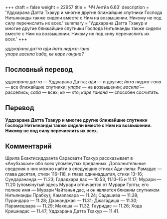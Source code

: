 +++
draft = false
weight = 22957
title = 'ЧЧ Антйа 6.63'
description = 'Уддхарана Датта Тхакур и многие другие ближайшие спутники Господа Нитьянанды также сидели вместе с Ним на возвышении. Никому не под силу перечислить их всех.'
summary = 'Уддхарана Датта Тхакур и многие другие ближайшие спутники Господа Нитьянанды также сидели вместе с Ним на возвышении. Никому не под силу перечислить их всех.'
+++

_уддха̄ран̣а датта а̄ди йата ниджа-ган̣а  
упаре васила̄ саба, ке каре ган̣ана?_

## Пословный перевод

_уддха̄ран̣а_ _датта_ — Уддхарана Датта; _а̄ди_ — и другие; _йата_ _ниджа_\-_ган̣а_ — все ближайшие спутники; _упаре_ — на возвышении; _васила̄_ — расселись; _саба_ — всех; _ке_ — кто; _каре_ _ган̣ана_ — способен сосчитать.

## Перевод

**Уддхарана Датта Тхакур и многие другие ближайшие спутники Господа Нитьянанды также сидели вместе с Ним на возвышении. Никому не под силу перечислить их всех.**

## Комментарий

Шрила Бхактисиддханта Сарасвати Тхакур рассказывает в «Анубхашье» обо всех упомянутых преданных. Дополнительные сведения о них можно найти в следующих стихах Ади-лилы: Рамадас — глава десятая, стихи 116–118, и глава одиннадцатая, стихи 13–16; Сундарананда — 11.23; Гададхара дас — 10.53, 11.13–15 и 11.17; Мурари — 11.20 (упомянутый здесь Мурари отличается от Мурари Гупты; его полное имя — Мурари Чайтанья дас, и он является близким спутником Нитьянанды Прабху); Камалакара — 11.24; Садашива — 11.38; Пурандара — 11.28; Дхананджая — 11.31; Джагадиша — 11.30; Парамешвара — 11.29; Махеша — 11.32; Гауридас — 11.26; Хода Кришнадас — 11.47; Уддхарана Датта Тхакур — 11.41.
